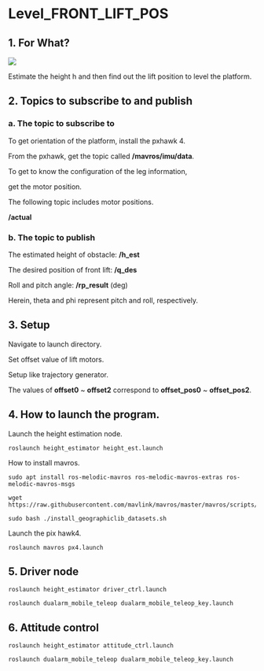 # Level_FRONT_LIFT_POS

## 1. For What?

<image src="figure/figure_1.jpg">

Estimate the height h and then find out the lift position to level the platform.

## 2. Topics to subscribe to and publish

### a. The topic to subscribe to

To get orientation of the platform, install the pxhawk 4.

From the pxhawk, get the topic called **/mavros/imu/data**.

To get to know the configuration of the leg information,

get the motor position.

The following topic includes motor positions.

**/actual**

### b. The topic to publish

The estimated height of obstacle: **/h_est**

The desired position of front lift: **/q_des**

Roll and pitch angle: **/rp_result** (deg)

Herein, theta and phi represent pitch and roll, respectively.

## 3. Setup

Navigate to launch directory.

Set offset value of lift motors.

Setup like trajectory generator. 

The values of **offset0** ~ **offset2** correspond to **offset_pos0** ~ **offset_pos2**.

## 4. How to launch the program.

Launch the height estimation node.
```
roslaunch height_estimator height_est.launch
```

How to install mavros.

```
sudo apt install ros-melodic-mavros ros-melodic-mavros-extras ros-melodic-mavros-msgs
```

```
wget https://raw.githubusercontent.com/mavlink/mavros/master/mavros/scripts/install_geographiclib_datasets.sh
```

```
sudo bash ./install_geographiclib_datasets.sh
```


Launch the pix hawk4.
```
roslaunch mavros px4.launch
```


## 5. Driver node


``` 
roslaunch height_estimator driver_ctrl.launch
```


```
roslaunch dualarm_mobile_teleop dualarm_mobile_teleop_key.launch
```

## 6. Attitude control

```
roslaunch height_estimator attitude_ctrl.launch
```

```
roslaunch dualarm_mobile_teleop dualarm_mobile_teleop_key.launch
```